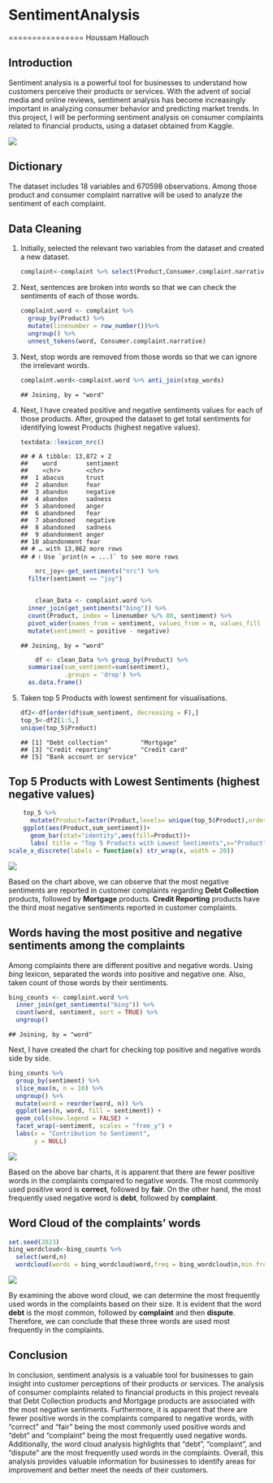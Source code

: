 # SentimentAnalysis

================
Houssam Hallouch

## Introduction

Sentiment analysis is a powerful tool for businesses to understand how
customers perceive their products or services. With the advent of social
media and online reviews, sentiment analysis has become increasingly
important in analyzing consumer behavior and predicting market trends.
In this project, I will be performing sentiment analysis on consumer
complaints related to financial products, using a dataset obtained from
Kaggle.

![](image.png)

## Dictionary

The dataset includes 18 variables and 670598 observations. Among those
product and consumer complaint narrative will be used to analyze the
sentiment of each complaint.

## Data Cleaning

1.  Initially, selected the relevant two variables from the dataset and
    created a new dataset.

    ``` r
    complaint<-complaint %>% select(Product,Consumer.complaint.narrative)
    ```

2.  Next, sentences are broken into words so that we can check the
    sentiments of each of those words.

    ``` r
    complaint.word <- complaint %>%
      group_by(Product) %>%
      mutate(linenumber = row_number())%>%
      ungroup() %>%
      unnest_tokens(word, Consumer.complaint.narrative)
    ```

3.  Next, stop words are removed from those words so that we can ignore
    the irrelevant words.

    ``` r
    complaint.word<-complaint.word %>% anti_join(stop_words)
    ```

        ## Joining, by = "word"

4.  Next, I have created positive and negative sentiments values for
    each of those products. After, grouped the dataset to get total
    sentiments for identifying lowest Products (highest negative
    values).

    ``` r
    textdata::lexicon_nrc()
    ```

        ## # A tibble: 13,872 × 2
        ##    word        sentiment
        ##    <chr>       <chr>    
        ##  1 abacus      trust    
        ##  2 abandon     fear     
        ##  3 abandon     negative 
        ##  4 abandon     sadness  
        ##  5 abandoned   anger    
        ##  6 abandoned   fear     
        ##  7 abandoned   negative 
        ##  8 abandoned   sadness  
        ##  9 abandonment anger    
        ## 10 abandonment fear     
        ## # … with 13,862 more rows
        ## # ℹ Use `print(n = ...)` to see more rows

    ``` r
        nrc_joy<-get_sentiments("nrc") %>%
      filter(sentiment == "joy")


        clean_Data <- complaint.word %>%
      inner_join(get_sentiments("bing")) %>%
      count(Product, index = linenumber %/% 80, sentiment) %>%
      pivot_wider(names_from = sentiment, values_from = n, values_fill = 0) %>% 
      mutate(sentiment = positive - negative)
    ```

        ## Joining, by = "word"

    ``` r
        df <- clean_Data %>% group_by(Product) %>% 
      summarise(sum_sentiment=sum(sentiment),
                .groups = 'drop') %>%
      as.data.frame()
    ```

5.  Taken top 5 Products with lowest sentiment for visualisations.

    ``` r
    df2<-df[order(df$sum_sentiment, decreasing = F),]
    top_5<-df2[1:5,]
    unique(top_5$Product)
    ```

        ## [1] "Debt collection"         "Mortgage"               
        ## [3] "Credit reporting"        "Credit card"            
        ## [5] "Bank account or service"

## Top 5 Products with Lowest Sentiments (highest negative values)

``` r
    top_5 %>% 
      mutate(Product=factor(Product,levels= unique(top_5$Product),ordered = T)) %>% 
    ggplot(aes(Product,sum_sentiment))+
      geom_bar(stat="identity",aes(fill=Product))+
      labs( title = "Top 5 Products with Lowest Sentiments",x="Product", y="Sentiment Value")+
scale_x_discrete(labels = function(x) str_wrap(x, width = 20))
```

![](Sentiment-Analysis_files/figure-gfm/unnamed-chunk-6-1.png)<!-- -->

Based on the chart above, we can observe that the most negative
sentiments are reported in customer complaints regarding **Debt
Collection** products, followed by **Mortgage** products. **Credit
Reporting** products have the third most negative sentiments reported in
customer complaints.

## Words having the most positive and negative sentiments among the complaints

Among complaints there are different positive and negative words. Using
*bing* lexicon, separated the words into positive and negative one.
Also, taken count of those words by their sentiments.

``` r
bing_counts <- complaint.word %>%
  inner_join(get_sentiments("bing")) %>%
  count(word, sentiment, sort = TRUE) %>%
  ungroup()
```

    ## Joining, by = "word"

Next, I have created the chart for checking top positive and negative
words side by side.

``` r
bing_counts %>%
  group_by(sentiment) %>%
  slice_max(n, n = 10) %>% 
  ungroup() %>%
  mutate(word = reorder(word, n)) %>%
  ggplot(aes(n, word, fill = sentiment)) +
  geom_col(show.legend = FALSE) +
  facet_wrap(~sentiment, scales = "free_y") +
  labs(x = "Contribution to Sentiment",
       y = NULL)
```

![](Sentiment-Analysis_files/figure-gfm/unnamed-chunk-8-1.png)<!-- -->

Based on the above bar charts, it is apparent that there are fewer
positive words in the complaints compared to negative words. The most
commonly used positive word is **correct**, followed by **fair**. On the
other hand, the most frequently used negative word is **debt**, followed
by **complaint**.

## Word Cloud of the complaints’ words

``` r
set.seed(2023)
bing_wordcloud<-bing_counts %>%
  select(word,n)
  wordcloud(words = bing_wordcloud$word,freq = bing_wordcloud$n,min.freq = 500)
```

![](Sentiment-Analysis_files/figure-gfm/unnamed-chunk-9-1.png)<!-- -->

By examining the above word cloud, we can determine the most frequently
used words in the complaints based on their size. It is evident that the
word **debt** is the most common, followed by **complaint** and then
**dispute**. Therefore, we can conclude that these three words are used
most frequently in the complaints.

## Conclusion

In conclusion, sentiment analysis is a valuable tool for businesses to
gain insight into customer perceptions of their products or services.
The analysis of consumer complaints related to financial products in
this project reveals that Debt Collection products and Mortgage products
are associated with the most negative sentiments. Furthermore, it is
apparent that there are fewer positive words in the complaints compared
to negative words, with “correct” and “fair” being the most commonly
used positive words and “debt” and “complaint” being the most frequently
used negative words. Additionally, the word cloud analysis highlights
that “debt”, “complaint”, and “dispute” are the most frequently used
words in the complaints. Overall, this analysis provides valuable
information for businesses to identify areas for improvement and better
meet the needs of their customers.
